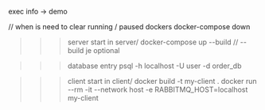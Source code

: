exec info -> demo

// when is need to clear running / paused dockers
docker-compose down

>>> server start in server/
docker-compose up --build
// --build je optional

>>> database entry
psql -h localhost -U user -d order_db

>>> client start in client/
docker build -t my-client .
docker run --rm -it --network host -e RABBITMQ_HOST=localhost my-client